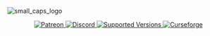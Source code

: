 ![small_caps_logo](https://github.com/user-attachments/assets/be56b3b2-2273-4a46-974b-041168decbb4)

<p align="center"> <a href="https://www.patreon.com/britakee" rel="nofollow"><img src="https://img.shields.io/endpoint.svg?url=https%3A%2F%2Fshieldsio-patreon.vercel.app%2Fapi%3Fusername%3Dbritakee%26type%3Dpatrons&style=flat" alt="Patreon" data-canonical-src="https://img.shields.io/endpoint.svg?url=https%3A%2F%2Fshieldsio-patreon.vercel.app%2Fapi%3Fusername%3Dbritakee%26type%3Dpatrons&amp;style=flat&amp;label=Supporters&amp;color=ff5733" style="max-width: 100%;"> <a href="https://dsc.gg/britacord" rel="nofollow"><img src="https://i.imgur.com/TjaekWN.png" alt="Discord" data-canonical-src="https://img.shields.io/discord/620934202875183104?color=5865f2&amp;label=Discord&amp;style=flat" style="max-width: 100%;"> <a href="https://www.curseforge.com/minecraft/mc-mods/small-caps-font-v1-0" rel="nofollow"><img src="https://i.imgur.com/gqhv67I.png" alt="Supported Versions" data-canonical-src="https://cf.way2muchnoise.eu/versions/328085(c70039).svg" style="max-width: 100%;"> <a href="https://www.curseforge.com/minecraft/mc-mods/small-caps-font-v1-0" rel="nofollow"><img src="https://camo.githubusercontent.com/4c0bdac56ea1238710f8ca2226375d0e8393e3a7f27e8412ff319583ce9258fb/687474703a2f2f63662e776179326d7563686e6f6973652e65752f66756c6c5f3232373633395f646f776e6c6f6164732e737667" alt="Curseforge" data-canonical-src="https://cf.way2muchnoise.eu/1083204.svg" style="max-width: 100%;"></a>

